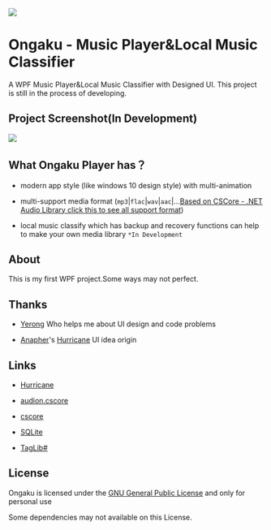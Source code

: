 ![](https://drive.cafu-chino.top/?/images/2020/10/05/ivx7s1Iiuf/Ongaku.png)

# Ongaku - Music Player&amp;Local Music Classifier

A WPF Music Player&amp;Local Music Classifier with Designed UI. This project is still in the process of developing.

## Project Screenshot(In Development)

![](https://drive.cafu-chino.top/?/images/2020/10/05/hsbAZKocur/Main.png)

## What Ongaku Player has？

* modern app style (like windows 10 design style) with multi-animation

* multi-support media format (`mp3`|`flac`|`wav`|`aac`|...[Based on CSCore - .NET Audio Library click this to see all support format](https://github.com/filoe/cscore))

* local music classify which has backup and recovery functions can help to make your own media library `*In Development`

## About

This is my first WPF project.Some ways may not perfect.

## Thanks

* [Yerong](https://github.com/YerongAI) Who helps me about UI design and code problems

* [Anapher](https://github.com/Anapher)'s [Hurricane](https://github.com/Anapher/Hurricane) UI idea origin

## Links

* [Hurricane](https://github.com/Anapher/Hurricane)

* [audion.cscore](https://github.com/tjscience/audion.cscore)

* [cscore](https://github.com/filoe/cscore)

* [SQLite](https://www.sqlite.org/index.html)

* [TagLib#](https://github.com/mono/taglib-sharp)

## License

Ongaku is licensed under the [GNU General Public License](https://github.com/Kaffu-Chino/Ongaku-Music-Player/blob/master/LICENSE) and only for personal use

Some dependencies may not available on this License.